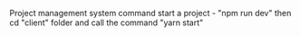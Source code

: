 Project management system
command start a project - "npm run dev"
then cd "client" folder and call the command "yarn start"
